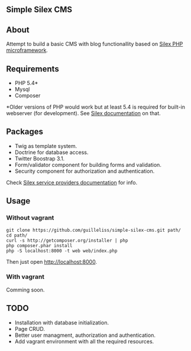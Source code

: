 ## Simple Silex CMS



## About

Attempt to build a basic CMS with blog functionallity based on [Silex PHP microframework](http://silex.sensiolabs.org).  

## Requirements

* PHP 5.4*
* Mysql
* Composer

*Older versions of PHP would work but at least 5.4 is required for built-in webserver (for development). See [Silex documentation](http://silex.sensiolabs.org/doc/web_servers.html) on that.

## Packages

* Twig as template system.
* Doctrine for database access.
* Twitter Boostrap 3.1.
* Form/validator component for building forms and validation.
* Security component for authorization and authentication.

Check [Silex service providers documentation](http://silex.sensiolabs.org/documentation) for info.


## Usage

### Without vagrant

	git clone https://github.com/guilleliss/simple-silex-cms.git path/
	cd path/
	curl -s http://getcomposer.org/installer | php
	php composer.phar install
	php -S localhost:8000 -t web web/index.php

Then just open [http://localhost:8000](http://localhost:8080).

### With vagrant
Comming soon.

## TODO

* Installation with database initialization.
* Page CRUD.
* Better user managment, authorization and authentication.
* Add vagrant environment with all the required resources.